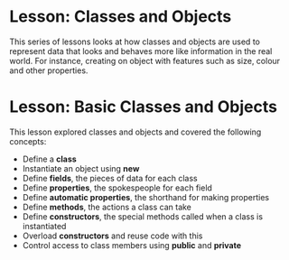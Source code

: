 # Lesson: Classes and Objects

This series of lessons looks at how classes and objects are used to represent data that looks and behaves more like information in the real world. For instance, creating on object with features such as size, colour and other properties.

# Lesson: Basic Classes and Objects

This lesson explored classes and objects and covered the following concepts:
- Define a **class**
- Instantiate an object using **new**
- Define **fields**, the pieces of data for each class
- Define **properties**, the spokespeople for each field
- Define **automatic properties**, the shorthand for making properties
- Define **methods**, the actions a class can take
- Define **constructors**, the special methods called when a class is instantiated
- Overload **constructors** and reuse code with this
- Control access to class members using **public** and **private**